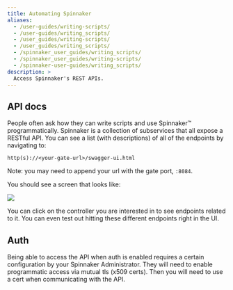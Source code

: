 ```yaml
---
title: Automating Spinnaker
aliases:
  - /user-guides/writing-scripts/
  - /user-guides/writing_scripts/
  - /user_guides/writing-scripts/
  - /user_guides/writing_scripts/
  - /spinnaker_user_guides/writing_scripts/
  - /spinnaker_user_guides/writing-scripts/
  - /spinnaker-user-guides/writing_scripts/
description: >
  Access Spinnaker's REST APIs.
---
```


## API docs
People often ask how they can write scripts and use Spinnaker™ programmatically. Spinnaker is a collection of subservices that all expose a RESTful API. You can see a list (with descriptions) of all of the endpoints by navigating to:

```
http(s)://<your-gate-url>/swagger-ui.html
```

Note: you may need to append your url with the gate port, `:8084`.

You should see a screen that looks like:

![](/images/Image-2017-04-03-at-4.06.51-PM.png)

You can click on the controller you are interested in to see endpoints related to it. You can even test out hitting these different endpoints right in the UI.


## Auth

Being able to access the API when auth is enabled requires a certain configuration by your Spinnaker Administrator. They will need to enable programmatic access via mutual tls (x509 certs). Then you will need to use a cert when communicating with the API.
